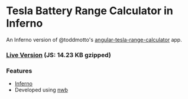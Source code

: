 # Tesla Battery Range Calculator in Inferno

An Inferno version of @toddmotto's [angular-tesla-range-calculator](https://github.com/toddmotto/angular-tesla-range-calculator) app.

### [Live Version](https://inferno-tesla-range-calculator.surge.sh/) (JS: 14.23 KB gzipped)

### Features

* [Inferno](https://github.com/trueadm/inferno#readme)
* Developed using [nwb](https://github.com/insin/nwb)
